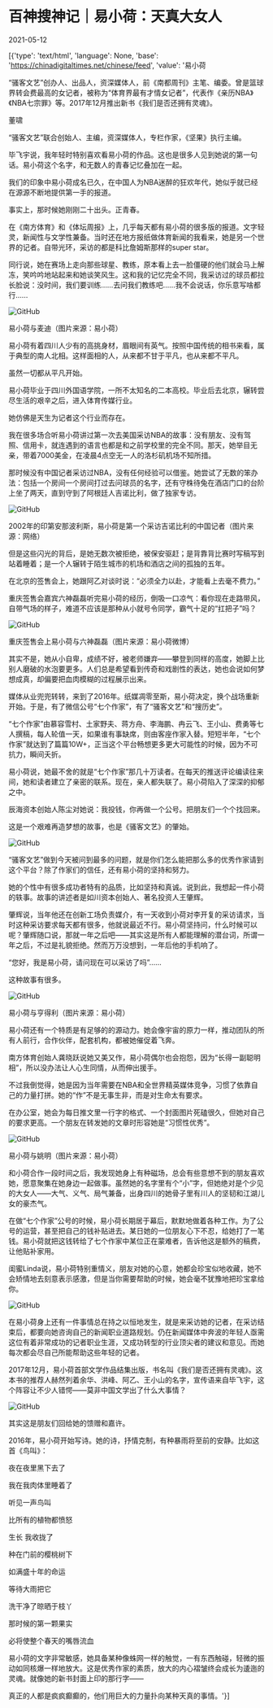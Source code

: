 # 百神搜神记｜易小荷：天真大女人

2021-05-12

[{'type': 'text/html', 'language': None, 'base': 'https://chinadigitaltimes.net/chinese/feed', 'value': '易小荷

“骚客文艺”创办人、出品人，资深媒体人，前《南都周刊》主笔、编委。曾是篮球界转会费最高的女记者，被称为“体育界最有才情女记者”，代表作《亲历NBA》《NBA七宗罪》等。2017年12月推出新书《我们是否还拥有灵魂》。

董啸

“骚客文艺”联合创始人、主编，资深媒体人，专栏作家，《坚果》执行主编。

毕飞宇说，我年轻时特别喜欢看易小荷的作品。这也是很多人见到她说的第一句话。易小荷这个名字，和无数人的青春记忆叠加在一起。

我们的印象中易小荷成名已久，在中国人为NBA迷醉的狂欢年代，她似乎就已经在源源不断地提供第一手的报道。

事实上，那时候她刚刚二十出头。正青春。

在《南方体育》和《体坛周报》上，几乎每天都有易小荷的很多版的报道。文字轻灵，新闻性与文学性兼备。当时还在地方报纸做体育新闻的我看来，她是另一个世界的记者。自带光环，采访的都是科比詹姆斯那样的super star。

同行说，她在赛场上走向那些球星、教练，原本看上去一脸僵硬的他们就会马上解冻，笑吟吟地站起来和她谈笑风生。这和我的记忆完全不同，我采访过的球员都拉长脸说：没时间，我们要训练……去问我们教练吧……我不会说话，你乐意写啥都行……

![GitHub](https://chinadigitaltimes.net/chinese/files/2021/05/image-1620816549417.png)

易小荷与麦迪（图片来源：易小荷）  

易小荷有着四川人少有的高挑&#x200d;身材，眉眼间有英气。按照中国传统的相书来看，属于典型的南人北相。这样面相的人，从来都不甘于平凡，也从来都不平凡。

虽然一切都从平凡开始。

易小荷毕业于四川外国语学院，一所不太知名的二本高校。毕业后去北京，辗转尝尽生活的艰辛之后，进入体育传媒行业。

她仿佛是天生为记者这个行业而存在。

我在很多场合听易小荷讲过第一次去美国采访NBA的故事：没有朋友、没有驾照、信用卡，就连遇到的语言也都是和之前学校里的完全不同。那天，她举目无亲，带着7000美金，在凌晨4点空无一人的洛杉矶机场不知所措。

那时候没有中国记者采访过NBA，没有任何经验可以借鉴。她尝试了无数的笨办法：包括一个房间一个房间打过去问球员的名字，还有守株待兔在酒店门口的台阶上坐了两天，直到守到了阿根廷人吉诺比利，做了独家专访。

![GitHub](https://chinadigitaltimes.net/chinese/files/2021/05/image-1620816622289.png)

 2002年的印第安那波利斯，易小荷是第一个采访吉诺比利的中国记者（图片来源：网络） 

但是这些闪光的背后，是她无数次被拒绝，被保安驱赶；是背靠背比赛时写稿写到站着睡着；是一个人辗转于陌生城市的机场和酒店之间的孤独的五年。

在北京的签售会上，她跟阿乙对谈时说：“必须全力以赴，才能看上去毫不费力。”

重庆签售会嘉宾六神磊磊听完易小荷的经历，倒吸一口凉气：看你现在走路带风，自带气场的样子，难道不应该是那种从小就号令同学，霸气十足的“扛把子”吗？

![GitHub](https://chinadigitaltimes.net/chinese/files/2021/05/image-1620816663720.png)

 重庆签售会上易小荷与六神磊磊（图片来源：易小荷微博）  

其实不是，她从小自卑，成绩不好，被老师嫌弃——攀登到同样的高度，她脚上比别人磨破的水泡要更多。人们总是希望看到传奇和戏剧性的表达，她也会说如何梦想成真，却偏要把血肉模糊的过程展示出来。

媒体从业兜兜转转，来到了2016年。纸媒凋零至斯，易小荷决定，换个战场重新开始。于是，有了微信公号“七个作家”，有了“骚客文艺”和“搜历史”。

“七个作家”由慕容雪村、土家野夫、蒋方舟、李海鹏、冉云飞、王小山、费勇等七人撰稿，每人轮值一天，如果谁有事缺席，则由客座作家入替。短短半年，“七个作家”就达到了篇篇10W+，正当这个平台畅想更多更大可能性的时候，因为不可抗力，瞬间夭折。

易小荷说，她最不舍的就是“七个作家”那几十万读者。在每天的推送评论编读往来间，她和读者建立了亲密的联系。现在，亲人都失联了。易小荷陷入了深深的抑郁之中。

辰海资本创始人陈尘对她说：我投钱，你再做一个公号。把朋友们一个个找回来。

这是一个艰难再造梦想的故事，也是《骚客文艺》的肇始。

![GitHub](https://chinadigitaltimes.net/chinese/files/2021/05/image-1620816720015.png)

“骚客文艺”做到今天被问到最多的问题，就是你们怎么能把那么多的优秀作家请到这个平台？除了作家们的信任，还有易小荷的坚持和努力。

她的个性中有很多成功者特有的品质，比如坚持和真诚。说到此，我想起一件小荷的轶事。故事的讲述者是如川资本创始人、著名投资人王肇辉。

肇辉说，当年他还在创新工场负责媒介，有一天收到小荷对李开复的采访请求，当时这种采访要求每天都有很多，他就说最近不行。易小荷坚持问，什么时候可以呢？肇辉随口说，那就一年之后吧——其实这是所有人都能理解的潜台词，所谓一年之后，不过是礼貌拒绝。然而万万没想到，一年后他的手机响了。

“您好，我是易小荷，请问现在可以采访了吗”……

这种故事有很多。

![GitHub](https://chinadigitaltimes.net/chinese/files/2021/05/image-1620816738222.png)

 易小荷与亨得利（图片来源：易小荷） 

易小荷还有一个特质是有足够的的源动力。她会像宇宙的原力一样，推动团队的所有人前行，合作伙伴，配套机构，都被她催促着飞奔。

南方体育创始人龚晓跃说她又美又作，易小荷偶尔也会抱怨，因为“长得一副聪明相”，所以没办法让人心生同情，从而伸出援手。

不过我倒觉得，她是因为当年需要在NBA和全世界精英媒体竞争，习惯了依靠自己的力量打拼。她的“作”不是无事生非，而是对生命太有要求。

在办公室，她会为每日推文里一行字的格式、一个封面图片死磕很久，但她对自己的要求更高。一个朋友在转发她的文章时形容她是“习惯性优秀”。

![GitHub](https://chinadigitaltimes.net/chinese/files/2021/05/image-1620817290342.png)

 易小荷与姚明（图片来源：易小荷） 

和小荷合作一段时间之后，我发现她身上有种磁场，总会有些意想不到的朋友喜欢她，愿意聚集在她身边一起做事。虽然她的名字里有个“小”字，但她绝对是个少见的大女人——大气、义气、局气兼备，出身四川的她骨子里有川人的坚韧和江湖儿女的豪杰气。

在做“七个作家”公号的时候，易小荷长期居于幕后，默默地做着各种工作。为了公号的运营，甚至把自己的钱补贴进去。某日她的一位朋友心下不忍，给她打了一笔钱。易小荷就把这钱转给了七个作家中某位正在蒙难者，告诉他这是额外的稿费，让他贴补家用。

闺蜜Linda说，易小荷特别重情义，朋友对她的心意，她都会珍宝似地收藏，她不会矫情地去刻意表示感激，但是当你需要帮助的时候，她会毫不犹豫地把珍宝拿给你。

![GitHub](https://chinadigitaltimes.net/chinese/files/2021/05/image-1620817323626.png)

在易小荷身上还有一件事情总在持之以恒地发生，就是来采访她的记者，在采访结束后，都要向她咨询自己的新闻职业道路规划。仍在新闻媒体中奔波的年轻人亟需这位有着非常成功的记者职业生涯，又成功转型的行业顶尖者的建议和意见。而她每次都会尽自己所能帮助这些年轻的记者。

2017年12月，易小荷首部文学作品结集出版，书名叫《我们是否还拥有灵魂》。这本书的推荐人赫然列着余华、洪峰、阿乙、王小山的名字，宣传语来自毕飞宇，这个阵容让不少人错愕——莫非中国文学出了什么大事情？

![GitHub](https://chinadigitaltimes.net/chinese/files/2021/05/image-1620817767487.png) 

其实这是朋友们回给她的馈赠和嘉许。

2016年，易小荷开始写诗。她的诗，抒情克制，有种暴雨将至前的安静。比如这首《鸟叫》：



夜在夜里黑下去了

我在我肉体里睡着了

听见一声鸟叫

比所有的植物都愤怒

生长 我收拢了

种在门前的樱桃树下

如满盛十年的命运

等待大雨把它

洗干净了晾晒于枝丫

那时候的第一颗果实

必将使整个春天的嘴唇流血



易小荷的文字非常敏感，她具备某种像蛛网一样的触觉，一有东西触碰，轻微的振动如同核爆一样地放大。这是优秀作家的素质，放大的内心褶皱终会成长为逶迤的灵魂。就像她的新书封面上印的那行字——

真正的人都是疯疯癫癫的，他们用巨大的力量扑向某种天真的事情。'}]